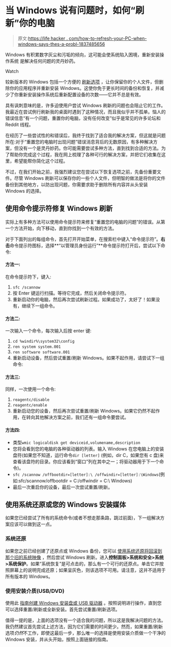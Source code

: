 # 当 Windows 说有问题时，如何“刷新”你的电脑

> 原文:[https://life hacker . com/how-to-refresh-your-PC-when-windows-says-thes-a-probl-1837485656](https://lifehacker.com/how-to-refresh-your-pc-when-windows-says-theres-a-probl-1837485656)

Windows 有积累数字灰尘和污垢的倾向，这可能会使系统陷入困境，重新安装操作系统 是解决任何问题的灵丹妙药。

Watch

较新版本的 Windows 包括一个方便的 [刷新选项](https://support.microsoft.com/en-us/help/17085/windows-8-restore-refresh-reset-pc) ，让你保留你的个人文件，但删除你的应用程序并重新安装 Windows。这使你免于更长时间的备份和恢复，并减少了你重新安装操作系统后重新配置设备的次数——它并不总是有效。

具有讽刺意味的是，许多迫使用户尝试 Windows 刷新的问题也会阻止它的工作。我最近在尝试例行刷新我的桌面时遇到了这种情况，而且我似乎并不孤单。恼人的错误信息“有一个问题，重置你的电脑，没有任何改变”似乎是常见的许多论坛和 Reddit 线程。

在经历了一些尝试性的和错误后，我终于找到了适合我的解决方案，但这就是问题所在:对于“重置您的电脑时出现问题”错误消息背后的无数原因，有多种解决方案，但没有一个是灵丹妙药。你可能需要尝试多种方法，直到找到合适的方法。为了帮助你完成这个过程，我在网上梳理了各种可行的解决方案，并把它们收集在这里，希望能帮你简化这个过程。

不过，在我们开始之前，我强烈建议您在尝试以下恢复选项之前，先备份重要文件。尽管 Windows 刷新可以保存你的一些个人文件，但明智的做法是将你的文件备份到其他地方，以防出现问题，你需要求助于删除所有内容并从头安装 Windows 的选择。

## 使用命令提示符修复 Windows 刷新

实际上有多种方法可以使用命令提示符来修复“重置您的电脑的问题”的错误。从第一个方法开始，向下移动，直到你找到一个有效的方法。

对于下面列出的每组命令，首先打开开始菜单，在搜索栏中键入“命令提示符”。**右击**命令提示符图标，选择**“以管理员身份运行”**命令提示符打开后，尝试以下命令:

#### **方法一:**

在命令提示符下，键入:

1.  `sfc /scannow`
2.  按 Enter 键运行扫描。等待它完成，然后关闭命令提示符。
3.  重新启动你的电脑，然后再次尝试刷新过程。如果成功了，太好了！如果没有，继续下一组命令。

#### **方法二:**

一次输入一个命令，每次输入后按 enter 键:

1.  `cd %windir%\system32\config`
2.  `ren system system.001`
3.  `ren software software.001`
4.  重新启动设备，然后尝试重置/刷新 Windows。如果不起作用，请尝试下一组命令:

#### **方法三:**

同样，一次使用一个命令:

1.  `reagentc/disable`
2.  `reagentc/enable`
3.  重新启动您的设备，然后再次尝试重置/刷新 Windows。如果它仍然不起作用，在转向其他解决方案之前，我们还有一组命令要尝试。

#### **方法四:**

*   类型`wmic logicaldisk get deviceid,volumename,description`
*   您将会看到您的电脑的各种驱动器的列表。输入 Windows 在您电脑上的安装盘符(如果您不知道，运行命令`dir [letter]` (例如，dir C，如果您有 c 盘)来查看该盘符的目录。你应该看到“窗口”列在其中之一；将驱动器用于下一个命令)。
*   `sfc /scannow /offbootdir=[letter]:\ /offwindir=[letter]:\Windows`(例如:sfc/scannow/offbootdir = C:\/offwindir = C:\ Windows)
*   最后一次重启你的设备，最后一次尝试重置/刷新。

## 使用系统还原或您的 Windows 安装媒体

如果您已经尝试了所有的系统命令(或者不想走那条路，跳过前面)，下一组解决方案应该可以做到这一点。

### 系统还原

如果您之前已经创建了还原点或 Windows 备份，您可以 [使用系统还原将回滚到那个旧的系统映像](https://lifehacker.com/the-complete-guide-to-windows-system-restore-its-bette-5466794) ，然后尝试 Windows 刷新。进入**控制面板>系统和安全>系统>系统保护**。如果“系统恢复”是可点击的，那么有一个可行的还原点。单击它并按照屏幕上的说明完成还原；如果呈灰色，则该选项不可用。请注意，这并不适用于所有版本的 Windows。

### 使用安装介质(USB/DVD)

使用此 [指南创建 Windows 安装盘或 USB 驱动器](https://lifehacker.com/the-ultimate-guide-to-reinstalling-windows-from-scratch-1832897572) 。按照说明进行操作，直到您可以选择重置/刷新或全新安装。首先尝试重置/刷新选项。

值得一提的是，上面的选项没有一个适合我的问题，所以这是我解决问题的方法。我仍然建议首先尝试上述方法，因为它们需要的时间更少。然而，如果重置/刷新选项*仍然*不工作，即使这最后一步，那么唯一的选择是使用安装介质做一个干净的 Windows 安装，并从头开始，按照上面链接的指南。
